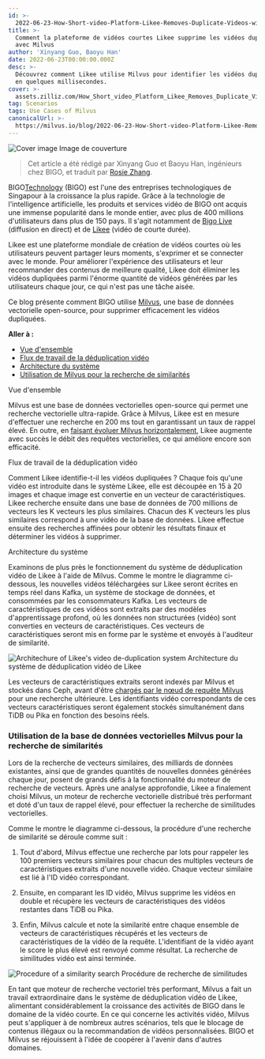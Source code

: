 ```yaml
---
id: >-
  2022-06-23-How-Short-video-Platform-Likee-Removes-Duplicate-Videos-with-Milvus.md
title: >-
  Comment la plateforme de vidéos courtes Likee supprime les vidéos dupliquées
  avec Milvus
author: 'Xinyang Guo, Baoyu Han'
date: 2022-06-23T00:00:00.000Z
desc: >-
  Découvrez comment Likee utilise Milvus pour identifier les vidéos dupliquées
  en quelques millisecondes.
cover: >-
  assets.zilliz.com/How_Short_video_Platform_Likee_Removes_Duplicate_Videos_with_Milvus_07bd75ec82.png
tag: Scenarios
tags: Use Cases of Milvus
canonicalUrl: >-
  https://milvus.io/blog/2022-06-23-How-Short-video-Platform-Likee-Removes-Duplicate-Videos-with-Milvus.md
---
```

<p>
  
   <span class="img-wrapper"> <img translate="no" src="https://assets.zilliz.com/How_Short_video_Platform_Likee_Removes_Duplicate_Videos_with_Milvus_07bd75ec82.png" alt="Cover image" class="doc-image" id="cover-image" />
   </span> <span class="img-wrapper"> <span>Image de couverture</span> </span></p>
<blockquote>
<p>Cet article a été rédigé par Xinyang Guo et Baoyu Han, ingénieurs chez BIGO, et traduit par <a href="https://www.linkedin.cn/incareer/in/rosie-zhang-694528149">Rosie Zhang</a>.</p>
</blockquote>
<p>BIGO<a href="https://www.bigo.sg/">Technology</a> (BIGO) est l'une des entreprises technologiques de Singapour à la croissance la plus rapide. Grâce à la technologie de l'intelligence artificielle, les produits et services vidéo de BIGO ont acquis une immense popularité dans le monde entier, avec plus de 400 millions d'utilisateurs dans plus de 150 pays. Il s'agit notamment de <a href="https://www.bigo.tv/bigo_intro/en.html?hk=true">Bigo Live</a> (diffusion en direct) et de <a href="https://likee.video/">Likee</a> (vidéo de courte durée).</p>
<p>Likee est une plateforme mondiale de création de vidéos courtes où les utilisateurs peuvent partager leurs moments, s'exprimer et se connecter avec le monde. Pour améliorer l'expérience des utilisateurs et leur recommander des contenus de meilleure qualité, Likee doit éliminer les vidéos dupliquées parmi l'énorme quantité de vidéos générées par les utilisateurs chaque jour, ce qui n'est pas une tâche aisée.</p>
<p>Ce blog présente comment BIGO utilise <a href="https://milvus.io">Milvus</a>, une base de données vectorielle open-source, pour supprimer efficacement les vidéos dupliquées.</p>
<p><strong>Aller à :</strong></p>
<ul>
<li><a href="#Overview">Vue d'ensemble</a></li>
<li><a href="#Video-deduplication-workflow">Flux de travail de la déduplication vidéo</a></li>
<li><a href="#System-architecture">Architecture du système</a></li>
<li><a href="#Using-Milvus-vector-database-to-power-similarity-search">Utilisation de Milvus pour la recherche de similarités</a></li>
</ul>
<custom-h1>Vue d'ensemble</custom-h1><p>Milvus est une base de données vectorielles open-source qui permet une recherche vectorielle ultra-rapide. Grâce à Milvus, Likee est en mesure d'effectuer une recherche en 200 ms tout en garantissant un taux de rappel élevé. En outre, en <a href="https://milvus.io/docs/v2.0.x/scaleout.md#Scale-a-Milvus-Cluster">faisant évoluer Milvus horizontalement</a>, Likee augmente avec succès le débit des requêtes vectorielles, ce qui améliore encore son efficacité.</p>
<custom-h1>Flux de travail de la déduplication vidéo</custom-h1><p>Comment Likee identifie-t-il les vidéos dupliquées ? Chaque fois qu'une vidéo est introduite dans le système Likee, elle est découpée en 15 à 20 images et chaque image est convertie en un vecteur de caractéristiques. Likee recherche ensuite dans une base de données de 700 millions de vecteurs les K vecteurs les plus similaires. Chacun des K vecteurs les plus similaires correspond à une vidéo de la base de données. Likee effectue ensuite des recherches affinées pour obtenir les résultats finaux et déterminer les vidéos à supprimer.</p>
<custom-h1>Architecture du système</custom-h1><p>Examinons de plus près le fonctionnement du système de déduplication vidéo de Likee à l'aide de Milvus. Comme le montre le diagramme ci-dessous, les nouvelles vidéos téléchargées sur Likee seront écrites en temps réel dans Kafka, un système de stockage de données, et consommées par les consommateurs Kafka. Les vecteurs de caractéristiques de ces vidéos sont extraits par des modèles d'apprentissage profond, où les données non structurées (vidéo) sont converties en vecteurs de caractéristiques. Ces vecteurs de caractéristiques seront mis en forme par le système et envoyés à l'auditeur de similarité.</p>
<p>
  
   <span class="img-wrapper"> <img translate="no" src="https://assets.zilliz.com/Likee_1_6f7ebcd8fc.png" alt="Architechure of Likee's video de-duplication system" class="doc-image" id="architechure-of-likee's-video-de-duplication-system" />
   </span> <span class="img-wrapper"> <span>Architecture du système de déduplication vidéo de Likee</span> </span></p>
<p>Les vecteurs de caractéristiques extraits seront indexés par Milvus et stockés dans Ceph, avant d'être <a href="https://milvus.io/blog/deep-dive-5-real-time-query.md">chargés par le nœud de requête Milvus</a> pour une recherche ultérieure. Les identifiants vidéo correspondants de ces vecteurs caractéristiques seront également stockés simultanément dans TiDB ou Pika en fonction des besoins réels.</p>
<h3 id="Using-Milvus-vector-database-to-power-similarity-search" class="common-anchor-header">Utilisation de la base de données vectorielles Milvus pour la recherche de similarités</h3><p>Lors de la recherche de vecteurs similaires, des milliards de données existantes, ainsi que de grandes quantités de nouvelles données générées chaque jour, posent de grands défis à la fonctionnalité du moteur de recherche de vecteurs. Après une analyse approfondie, Likee a finalement choisi Milvus, un moteur de recherche vectorielle distribué très performant et doté d'un taux de rappel élevé, pour effectuer la recherche de similitudes vectorielles.</p>
<p>Comme le montre le diagramme ci-dessous, la procédure d'une recherche de similarité se déroule comme suit :</p>
<ol>
<li><p>Tout d'abord, Milvus effectue une recherche par lots pour rappeler les 100 premiers vecteurs similaires pour chacun des multiples vecteurs de caractéristiques extraits d'une nouvelle vidéo. Chaque vecteur similaire est lié à l'ID vidéo correspondant.</p></li>
<li><p>Ensuite, en comparant les ID vidéo, Milvus supprime les vidéos en double et récupère les vecteurs de caractéristiques des vidéos restantes dans TiDB ou Pika.</p></li>
<li><p>Enfin, Milvus calcule et note la similarité entre chaque ensemble de vecteurs de caractéristiques récupérés et les vecteurs de caractéristiques de la vidéo de la requête. L'identifiant de la vidéo ayant le score le plus élevé est renvoyé comme résultat. La recherche de similitudes vidéo est ainsi terminée.</p></li>
</ol>
<p>
  
   <span class="img-wrapper"> <img translate="no" src="https://assets.zilliz.com/02_a24d251c8f.png" alt="Procedure of a similarity search" class="doc-image" id="procedure-of-a-similarity-search" />
   </span> <span class="img-wrapper"> <span>Procédure de recherche de similitudes</span> </span></p>
<p>En tant que moteur de recherche vectoriel très performant, Milvus a fait un travail extraordinaire dans le système de déduplication vidéo de Likee, alimentant considérablement la croissance des activités de BIGO dans le domaine de la vidéo courte. En ce qui concerne les activités vidéo, Milvus peut s'appliquer à de nombreux autres scénarios, tels que le blocage de contenus illégaux ou la recommandation de vidéos personnalisées. BIGO et Milvus se réjouissent à l'idée de coopérer à l'avenir dans d'autres domaines.</p>
